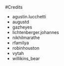 #Credits

 * agustin.lucchetti
 * augustd
 * gazheyes
 * lichtenberger.johannes
 * nikhilmarathe
 * rfamilya
 * robinhouston
 * vytah
 * willikins_bear
